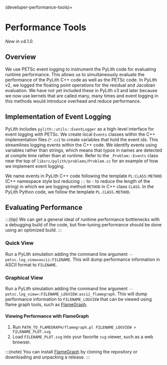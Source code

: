 (developer-performance-tools)=
# Performance Tools

*New in v4.1.0.*

## Overview

We use PETSc event logging to instrument the PyLith code for evaluating runtime performance.
This allows us to simultaneously evaluate the performance of the PyLith C++ code as well as the PETSc code.
In PyLith v2, we logged the floating point operations for the residual and Jacobian evaluation.
We have not yet included these in PyLith v3 and later because we now use kernels that are called many, many times and event logging in this methods would introduce overhead and reduce performance.

## Implementation of Event Logging

PyLith includes `pylith::utils::EventLogger` as a high-level interface for event logging with PETSc.
We create local `Events` classes within the C++ implementation files (`*.cc`) to create variables that hold the event ids.
This streamlines logging events within the C++ code.
We identify events using variables rather than strings, which means that typos in names are detected at compile time rather than at runtime.
Refer to the `_Problem::Events` class near the top of `libsrc/pylith/problems/Problem.cc` for an example of how we implement event logging.

We name events in PyLith C++ code following the template `PL:CLASS:METHOD` (C++ namespace style but reducing `::` to `:` to reduce the length of the string) in which we are logging method `METHOD` in C++ class `CLASS`.
In the PyLith Python code, we follow the template `PL.CLASS.METHOD`.

## Evaluating Performance

:::{tip}
We can get a general ideal of runtime performance bottlenecks with a debugging build of the code, but fine-tuning performance should be done using an optimized build.
:::

### Quick View

Run a PyLith simulation adding the command line argument `--petsc.log_view=ascii:FILENAME`.
This will dump performance information in ASCII format to `FILENAME`.

### Graphical View

Run a PyLith simulation adding the command line argument `--petsc.log_view=:FILENAME_LOGVIEW:ascii_flamegraph`. This will dump performance information to `FILENAME_LOGVIEW` that can be viewed using flame graph tools, such as [FlameGraph](https://github.com/brendangregg/FlameGraph).

#### Viewing Performance with FlameGraph

1. Run `PATH_TO_FLAMEGRAPH/flamegraph.pl FILENAME_LOGVIEW > FILENAME_PLOT.svg`
2. Load `FILENAME_PLOT.svg` into your favorite `svg` viewer, such as a web browser.

:::{note}
You can install [FlameGraph](https://github.com/brendangregg/FlameGraph) by cloning the repository or downloading and unpacking a release.
:::
